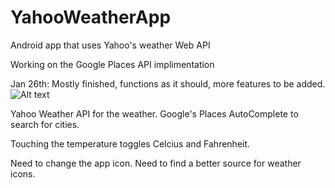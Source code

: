# YahooWeatherApp
Android app that uses Yahoo's weather Web API

Working on the Google Places API implimentation

Jan 26th: Mostly finished, functions as it should, more features to be added.
![Alt text](https://raw.github.com/prayashm97/YahooWeatherApp/master/app/src/main/java/prayashmishra/com/yahooweatherapp/mainAct.PNG)

Yahoo Weather API for the weather.
Google's Places AutoComplete to search for cities.

Touching the temperature toggles Celcius and Fahrenheit.

Need to change the app icon.
Need to find a better source for weather icons.
